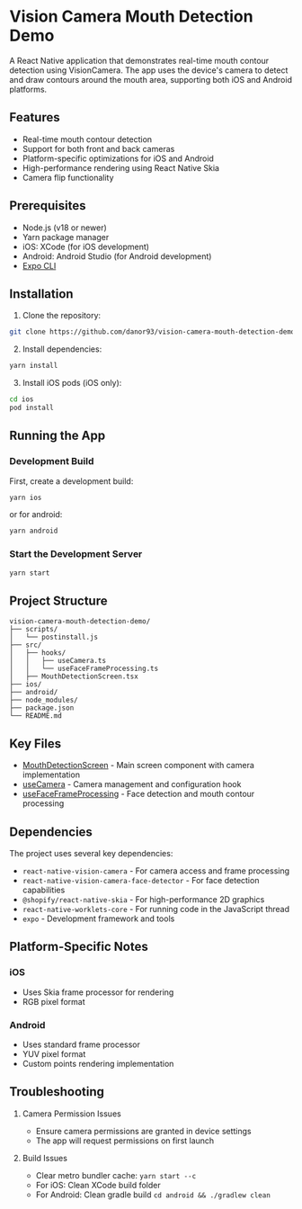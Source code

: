 # Vision Camera Mouth Detection Demo

A React Native application that demonstrates real-time mouth contour detection using VisionCamera. The app uses the device's camera to detect and draw contours around the mouth area, supporting both iOS and Android platforms.

## Features

- Real-time mouth contour detection
- Support for both front and back cameras
- Platform-specific optimizations for iOS and Android
- High-performance rendering using React Native Skia
- Camera flip functionality

## Prerequisites

- Node.js (v18 or newer)
- Yarn package manager
- iOS: XCode (for iOS development)
- Android: Android Studio (for Android development)
- [Expo CLI](https://docs.expo.dev/get-started/installation/)

## Installation

1. Clone the repository:

```bash
git clone https://github.com/danor93/vision-camera-mouth-detection-demo.git
```

2. Install dependencies:

```bash
yarn install
```

3. Install iOS pods (iOS only):

```bash
cd ios
pod install
```

## Running the App

### Development Build

First, create a development build:

```bash
yarn ios
```

or for android:

```bash
yarn android
```

### Start the Development Server

```bash
yarn start
```

## Project Structure

```tree
vision-camera-mouth-detection-demo/
├── scripts/
│   └── postinstall.js
├── src/
│   ├── hooks/
│   │   ├── useCamera.ts
│   │   └── useFaceFrameProcessing.ts
│   ├── MouthDetectionScreen.tsx
├── ios/
├── android/
├── node_modules/
├── package.json
└── README.md
```

## Key Files

- [MouthDetectionScreen](./src/MouthDetectionScreen.tsx) - Main screen component with camera implementation
- [useCamera](./src/hooks/useCamera.ts) - Camera management and configuration hook
- [useFaceFrameProcessing](./src/hooks/useFaceFrameProcessing.ts) - Face detection and mouth contour processing

## Dependencies

The project uses several key dependencies:

- `react-native-vision-camera` - For camera access and frame processing
- `react-native-vision-camera-face-detector` - For face detection capabilities
- `@shopify/react-native-skia` - For high-performance 2D graphics
- `react-native-worklets-core` - For running code in the JavaScript thread
- `expo` - Development framework and tools

## Platform-Specific Notes

### iOS

- Uses Skia frame processor for rendering
- RGB pixel format

### Android

- Uses standard frame processor
- YUV pixel format
- Custom points rendering implementation

## Troubleshooting

1. Camera Permission Issues

   - Ensure camera permissions are granted in device settings
   - The app will request permissions on first launch

2. Build Issues
   - Clear metro bundler cache: `yarn start --c`
   - For iOS: Clean XCode build folder
   - For Android: Clean gradle build `cd android && ./gradlew clean`
